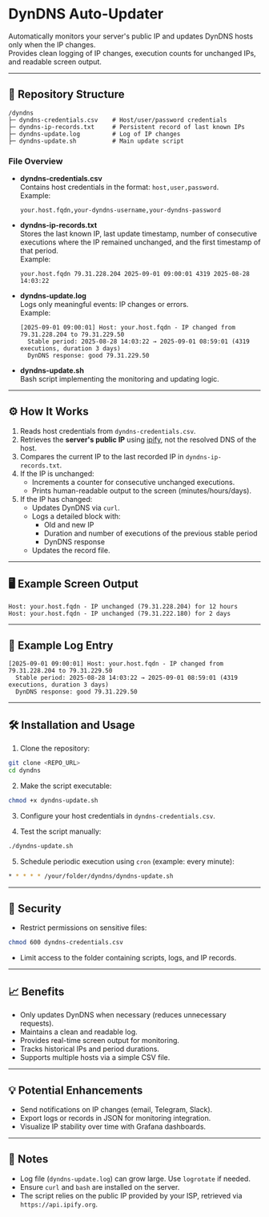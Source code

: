 # DynDNS Auto-Updater

Automatically monitors your server's public IP and updates DynDNS hosts only when the IP changes.  
Provides clean logging of IP changes, execution counts for unchanged IPs, and readable screen output.

---

## 📂 Repository Structure

```
/dyndns
├─ dyndns-credentials.csv    # Host/user/password credentials
├─ dyndns-ip-records.txt     # Persistent record of last known IPs
├─ dyndns-update.log         # Log of IP changes
├─ dyndns-update.sh          # Main update script
```

### File Overview

- **dyndns-credentials.csv**  
  Contains host credentials in the format: `host,user,password`.  
  Example:
  ```csv
  your.host.fqdn,your-dyndns-username,your-dyndns-password
  ```

- **dyndns-ip-records.txt**  
  Stores the last known IP, last update timestamp, number of consecutive executions where the IP remained unchanged, and the first timestamp of that period.  
  Example:
  ```
  your.host.fqdn 79.31.228.204 2025-09-01 09:00:01 4319 2025-08-28 14:03:22
  ```

- **dyndns-update.log**  
  Logs only meaningful events: IP changes or errors.  
  Example:
  ```
  [2025-09-01 09:00:01] Host: your.host.fqdn - IP changed from 79.31.228.204 to 79.31.229.50
    Stable period: 2025-08-28 14:03:22 → 2025-09-01 08:59:01 (4319 executions, duration 3 days)
    DynDNS response: good 79.31.229.50
  ```

- **dyndns-update.sh**  
  Bash script implementing the monitoring and updating logic.

---

## ⚙️ How It Works

1. Reads host credentials from `dyndns-credentials.csv`.
2. Retrieves the **server's public IP** using [ipify](https://api.ipify.org), not the resolved DNS of the host.
3. Compares the current IP to the last recorded IP in `dyndns-ip-records.txt`.
4. If the IP is unchanged:
   - Increments a counter for consecutive unchanged executions.
   - Prints human-readable output to the screen (minutes/hours/days).
5. If the IP has changed:
   - Updates DynDNS via `curl`.
   - Logs a detailed block with:
     - Old and new IP
     - Duration and number of executions of the previous stable period
     - DynDNS response
   - Updates the record file.

---

## 🖥️ Example Screen Output

```
Host: your.host.fqdn - IP unchanged (79.31.228.204) for 12 hours
Host: your.host.fqdn - IP unchanged (79.31.222.180) for 2 days
```

---

## 📄 Example Log Entry

```
[2025-09-01 09:00:01] Host: your.host.fqdn - IP changed from 79.31.228.204 to 79.31.229.50
  Stable period: 2025-08-28 14:03:22 → 2025-09-01 08:59:01 (4319 executions, duration 3 days)
  DynDNS response: good 79.31.229.50
```

---

## 🛠️ Installation and Usage

1. Clone the repository:
```bash
git clone <REPO_URL>
cd dyndns
```

2. Make the script executable:
```bash
chmod +x dyndns-update.sh
```

3. Configure your host credentials in `dyndns-credentials.csv`.

4. Test the script manually:
```bash
./dyndns-update.sh
```

5. Schedule periodic execution using `cron` (example: every minute):
```bash
* * * * * /your/folder/dyndns/dyndns-update.sh
```

---

## 🔐 Security

- Restrict permissions on sensitive files:
```bash
chmod 600 dyndns-credentials.csv
```
- Limit access to the folder containing scripts, logs, and IP records.

---

## 📈 Benefits

- Only updates DynDNS when necessary (reduces unnecessary requests).  
- Maintains a clean and readable log.  
- Provides real-time screen output for monitoring.  
- Tracks historical IPs and period durations.  
- Supports multiple hosts via a simple CSV file.

---

## 💡 Potential Enhancements

- Send notifications on IP changes (email, Telegram, Slack).  
- Export logs or records in JSON for monitoring integration.  
- Visualize IP stability over time with Grafana dashboards.

---

## 📌 Notes

- Log file (`dyndns-update.log`) can grow large. Use `logrotate` if needed.  
- Ensure `curl` and `bash` are installed on the server.  
- The script relies on the public IP provided by your ISP, retrieved via `https://api.ipify.org`.
